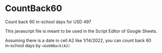 # CountBack60
Count back 60 in-school days for USD 497

This javascript file is meant to be used in the Script Editor of Google Sheets.

Assuming there is a date in cell A2 like 1/14/2022,
you can count back 60 in-school days by
`=Go60Back(A2)`
